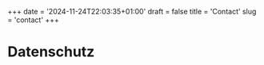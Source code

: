 +++
date = '2024-11-24T22:03:35+01:00'
draft = false
title = 'Contact'
slug = 'contact'
+++
# Datenschutz
